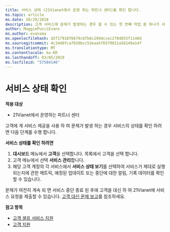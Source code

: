 ```yaml
---
title: 서비스 상태 (21Vianet에서 운영 하는 파트너 센터)를 확인 합니다.
ms.topic: article
ms.date: 10/29/2018
description: 고객 서비스에 문제가 발생하는 경우 할 수 있는 첫 번째 작업 중 하나가 서비스 상태를 확인하는 것입니다.
author: MaggiePucciEvans
ms.author: evansma
ms.openlocfilehash: d2f17918f6679cbfb6c299dccec2f84855f1140d
ms.sourcegitcommit: 4c34d6fcaf020bcc53eaa5f0379011a56149a14f
ms.translationtype: MT
ms.contentlocale: ko-KR
ms.lasthandoff: 03/05/2019
ms.locfileid: "57584146"
---
```

# <a name="check-service-health"></a>서비스 상태 확인

**적용 대상**

-   21Vianet에서 운영하는 파트너 센터


고객에 게 서비스 제공을 사용 하 여 문제가 발생 하는 경우 서비스의 상태를 확인 하려면 다음 단계를 수행 합니다.

**서비스 상태를 확인 하려면**

1.  **대시보드** 메뉴에서 **고객**을 선택합니다. 목록에서 고객을 선택 합니다.
2.  고객 메뉴에서 선택 **서비스 관리**합니다.
3.  해당 고객 계정의 각 서비스에서 **서비스 상태 보기**를 선택하여 서비스가 제대로 실행되는지에 관한 메트릭, 예정된 업데이트 또는 중단에 대한 알림, 기록 데이터를 확인할 수 있습니다.

문제가 여전히 계속 되 면 서비스 중단 종료 된 후에 고객을 대신 하 여 21Vianet에 서비스 요청을 제출할 수 있습니다. [고객 대신 문제 보고](report-problems-on-behalf-of-a-customer.md)를 참조하세요.

**참고 항목**

-   [고객 셀프 서비스 지원](customer-self-support.md)
-   [고객 지원](customer-support.md)
